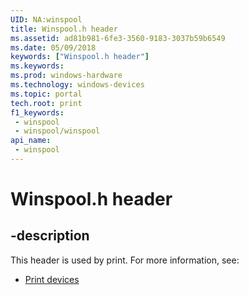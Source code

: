 ```yaml
---
UID: NA:winspool
title: Winspool.h header
ms.assetid: ad81b981-6fe3-3560-9183-3037b59b6549
ms.date: 05/09/2018
keywords: ["Winspool.h header"]
ms.keywords: 
ms.prod: windows-hardware
ms.technology: windows-devices
ms.topic: portal
tech.root: print
f1_keywords:
 - winspool
 - winspool/winspool
api_name:
 - winspool
---
```


# Winspool.h header


## -description

This header is used by print. For more information, see:

- [Print devices](../_print/index.md)

